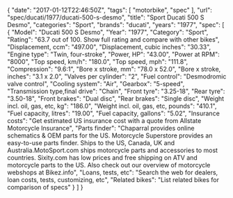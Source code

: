 {
    "date": "2017-01-12T22:46:50Z",
    "tags": [
        "motorbike",
        "spec"
    ],
    "url": "spec\/ducati\/1977\/ducati-500-s-desmo",
    "title": "Sport Ducati 500 S Desmo",
    "categories": "Sport",
    "brands": "ducati",
    "years": "1977",
    "spec": [
        {
            "Model": "Ducati 500 S Desmo",
            "Year": "1977",
            "Category": "Sport",
            "Rating": "63.7 out of 100. Show full rating and compare with other bikes",
            "Displacement, ccm": "497.00",
            "Displacement, cubic inches": "30.33",
            "Engine type": "Twin, four-stroke",
            "Power, HP": "43.00",
            "Power at RPM": "8000",
            "Top speed, km\/h": "180.0",
            "Top speed, mph": "111.8",
            "Compression": "9.6:1",
            "Bore x stroke, mm": "78.0 x 52.0",
            "Bore x stroke, inches": "3.1 x 2.0",
            "Valves per cylinder": "2",
            "Fuel control": "Desmodromic valve control",
            "Cooling system": "Air",
            "Gearbox": "5-speed",
            "Transmission type,final drive": "Chain",
            "Front tyre": "3.25-18",
            "Rear tyre": "3.50-18",
            "Front brakes": "Dual disc",
            "Rear brakes": "Single disc",
            "Weight incl. oil, gas, etc, kg": "186.0",
            "Weight incl. oil, gas, etc, pounds": "410.1",
            "Fuel capacity, litres": "19.00",
            "Fuel capacity, gallons": "5.02",
            "Insurance costs": "Get estimated US insurance cost with a quote from Allstate Motorcycle Insurance",
            "Parts finder": "Chaparral provides online schematics & OEM parts for the US.   Motorcycle Superstore provides an easy-to-use parts finder. Ships to the US, Canada, UK and Australia.MotoSport.com ships motorcycle parts and accessories to most countries.    Sixity.com has low prices and free shipping on ATV and motorcycle parts to the US. Also check out our overview of motorcycle webshops at Bikez.info",
            "Loans, tests, etc": "Search the web for dealers, loan costs, tests, customizing, etc",
            "Related bikes": "List related bikes for comparison of specs"
        }
    ]
}